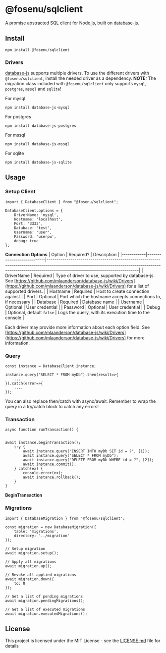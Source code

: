 # @fosenu/sqlclient

A promise abstracted SQL client for Node.js, built on [database-js](https://github.com/mlaanderson/database-js).

## Install

    npm install @fosenu/sqlclient

### Drivers

[database-js](https://github.com/mlaanderson/database-js) supports multiple drivers. To use the different drivers with `@fosenu/sqlclient`, install the needed driver as a dependency. __NOTE:__ The migration class included with `@fosenu/sqlclient` only supports `mysql`, `postgres`, `mssql` and `sqlite`!

For mysql

    npm install database-js-mysql

For postgres

    npm install database-js-postgres

For mssql

    npm install database-js-mssql

For sqlite

    npm install database-js-sqlite

## Usage

### Setup Client

```JS
import { DatabaseClient } from "@fosenu/sqlclient";

DatabaseClient.options = {
    DriverName: 'mysql',
    Hostname: 'localhost',
    Port: '3333',
    Database: 'test',
    Username: 'user',
    Password: 'userpw',
    debug: true
};

```

__Connection Options__
| Option     | Required?                 | Description                                                                                                                                                                                              |
|------------|---------------------------|----------------------------------------------------------------------------------------------------------------------------------------------------------------------------------------------------------|
| DriverName | Required                  | Type of driver to use, supported by database-js. See [https://github.com/mlaanderson/database-js/wiki/Drivers](https://github.com/mlaanderson/database-js/wiki/Drivers) for a list of supported drivers. |
| Hostname   | Required                  | Host to create connection against                                                                                                                                                                        |
| Port       | Optional                  | Port which the hostname accepts connections to, if necessary                                                                                                                                             |
| Database   | Required                  | Database name                                                                                                                                                                                            |
| Username   | Optional                  | User credential                                                                                                                                                                                          |
| Password   | Optional                  | User credential                                                                                                                                                                                          |
| Debug      | Optional, default `false` | Logs the query, with its execution time to the console                                                                                                                                                       |

Each driver may provide more information about each option field. See [https://github.com/mlaanderson/database-js/wiki/Drivers](https://github.com/mlaanderson/database-js/wiki/Drivers) for more information.


### Query
```JS
const instance = DatabaseClient.instance;

instance.query("SELECT * FROM myDb").then(result=>{
    ...
}).catch(error=>{
    ....
});

```

You can also replace then/catch with async/await. Remember to wrap the query in a try/catch block to catch any errors!

### Transaction

```JS
async function runTransaction() {


await instance.beginTransaction();
    try {
        await instance.query("INSERT INTO myDb SET id = ?", [1]);
        await instance.query("SELECT * FROM myDb");
        await instance.query("DELETE FROM myDb WHERE id = ?", [2]);
        await instance.commit();
    } catch(ex) {
        console.error(ex);
        await instance.rollback();
    }
}

```

__BeginTransaction__



### Migrations

```JS
import { DatabaseMigration } from '@fosenu/sqlclient';

const migration = new DatabaseMigration({
    table: 'migrations',
    directory: '../migration'
});

// Setup migration
await migration.setup();

// Apply all migrations
await migration.up();

// Revoke all applied migrations
await migration.down({
    to: 0
});

// Get a list of pending migrations
await migration.pendingMigrations();

// Get a list of executed migrations
await migration.executedMigrations();
```



## License

This project is licensed under the MIT License - see the [LICENSE.md](LICENSE.md) file for details

